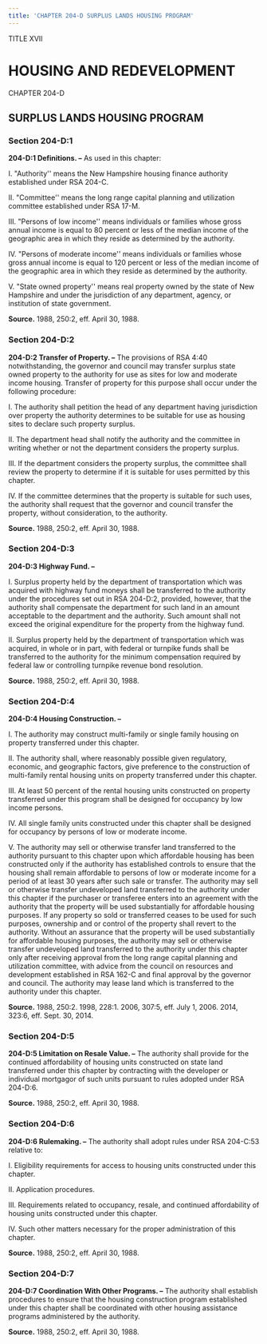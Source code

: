 ```yaml
---
title: 'CHAPTER 204-D SURPLUS LANDS HOUSING PROGRAM'
---
```


TITLE XVII
                                             
HOUSING AND REDEVELOPMENT
=========================

CHAPTER 204-D
                                             
SURPLUS LANDS HOUSING PROGRAM
-----------------------------

### Section 204-D:1

 **204-D:1 Definitions. –** As used in this chapter:
                                             
 I. "Authority'' means the New Hampshire housing finance authority
established under RSA 204-C.
                                             
 II. "Committee'' means the long range capital planning and
utilization committee established under RSA 17-M.
                                             
 III. "Persons of low income'' means individuals or families whose
gross annual income is equal to 80 percent or less of the median income
of the geographic area in which they reside as determined by the
authority.
                                             
 IV. "Persons of moderate income'' means individuals or families
whose gross annual income is equal to 120 percent or less of the median
income of the geographic area in which they reside as determined by the
authority.
                                             
 V. "State owned property'' means real property owned by the state of
New Hampshire and under the jurisdiction of any department, agency, or
institution of state government.

**Source.** 1988, 250:2, eff. April 30, 1988.

### Section 204-D:2

 **204-D:2 Transfer of Property. –** The provisions of RSA 4:40
notwithstanding, the governor and council may transfer surplus state
owned property to the authority for use as sites for low and moderate
income housing. Transfer of property for this purpose shall occur under
the following procedure:
                                             
 I. The authority shall petition the head of any department having
jurisdiction over property the authority determines to be suitable for
use as housing sites to declare such property surplus.
                                             
 II. The department head shall notify the authority and the committee
in writing whether or not the department considers the property
surplus.
                                             
 III. If the department considers the property surplus, the committee
shall review the property to determine if it is suitable for uses
permitted by this chapter.
                                             
 IV. If the committee determines that the property is suitable for
such uses, the authority shall request that the governor and council
transfer the property, without consideration, to the authority.

**Source.** 1988, 250:2, eff. April 30, 1988.

### Section 204-D:3

 **204-D:3 Highway Fund. –**
                                             
 I. Surplus property held by the department of transportation which
was acquired with highway fund moneys shall be transferred to the
authority under the procedures set out in RSA 204-D:2, provided,
however, that the authority shall compensate the department for such
land in an amount acceptable to the department and the authority. Such
amount shall not exceed the original expenditure for the property from
the highway fund.
                                             
 II. Surplus property held by the department of transportation which
was acquired, in whole or in part, with federal or turnpike funds shall
be transferred to the authority for the minimum compensation required by
federal law or controlling turnpike revenue bond resolution.

**Source.** 1988, 250:2, eff. April 30, 1988.

### Section 204-D:4

 **204-D:4 Housing Construction. –**
                                             
 I. The authority may construct multi-family or single family housing
on property transferred under this chapter.
                                             
 II. The authority shall, where reasonably possible given regulatory,
economic, and geographic factors, give preference to the construction of
multi-family rental housing units on property transferred under this
chapter.
                                             
 III. At least 50 percent of the rental housing units constructed on
property transferred under this program shall be designed for occupancy
by low income persons.
                                             
 IV. All single family units constructed under this chapter shall be
designed for occupancy by persons of low or moderate income.
                                             
 V. The authority may sell or otherwise transfer land transferred to
the authority pursuant to this chapter upon which affordable housing has
been constructed only if the authority has established controls to
ensure that the housing shall remain affordable to persons of low or
moderate income for a period of at least 30 years after such sale or
transfer. The authority may sell or otherwise transfer undeveloped land
transferred to the authority under this chapter if the purchaser or
transferee enters into an agreement with the authority that the property
will be used substantially for affordable housing purposes. If any
property so sold or transferred ceases to be used for such purposes,
ownership and or control of the property shall revert to the authority.
Without an assurance that the property will be used substantially for
affordable housing purposes, the authority may sell or otherwise
transfer undeveloped land transferred to the authority under this
chapter only after receiving approval from the long range capital
planning and utilization committee, with advice from the council on
resources and development established in RSA 162-C and final approval by
the governor and council. The authority may lease land which is
transferred to the authority under this chapter.

**Source.** 1988, 250:2. 1998, 228:1. 2006, 307:5, eff. July 1, 2006.
2014, 323:6, eff. Sept. 30, 2014.

### Section 204-D:5

 **204-D:5 Limitation on Resale Value. –** The authority shall
provide for the continued affordability of housing units constructed on
state land transferred under this chapter by contracting with the
developer or individual mortgagor of such units pursuant to rules
adopted under RSA 204-D:6.

**Source.** 1988, 250:2, eff. April 30, 1988.

### Section 204-D:6

 **204-D:6 Rulemaking. –** The authority shall adopt rules under RSA
204-C:53 relative to:
                                             
 I. Eligibility requirements for access to housing units constructed
under this chapter.
                                             
 II. Application procedures.
                                             
 III. Requirements related to occupancy, resale, and continued
affordability of housing units constructed under this chapter.
                                             
 IV. Such other matters necessary for the proper administration of
this chapter.

**Source.** 1988, 250:2, eff. April 30, 1988.

### Section 204-D:7

 **204-D:7 Coordination With Other Programs. –** The authority shall
establish procedures to ensure that the housing construction program
established under this chapter shall be coordinated with other housing
assistance programs administered by the authority.

**Source.** 1988, 250:2, eff. April 30, 1988.
